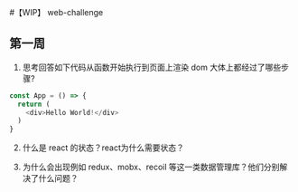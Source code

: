 #【WIP】 web-challenge

## 第一周
1. 思考回答如下代码从函数开始执行到页面上渲染 dom 大体上都经过了哪些步骤?
```ts
const App = () => {
  return (
    <div>Hello World!</div>
  )
}
```
2. 什么是 react 的状态？react为什么需要状态？

3. 为什么会出现例如 redux、mobx、recoil 等这一类数据管理库？他们分别解决了什么问题？
